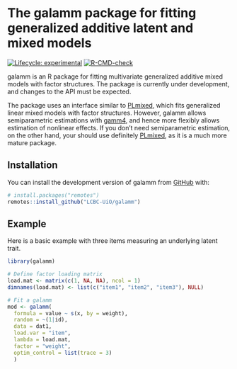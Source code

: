 
<!-- README.md is generated from README.Rmd. Please edit that file -->

# The galamm package for fitting generalized additive latent and mixed models

<!-- badges: start -->

[![Lifecycle:
experimental](https://img.shields.io/badge/lifecycle-experimental-orange.svg)](https://lifecycle.r-lib.org/articles/stages.html#experimental)
[![R-CMD-check](https://github.com/LCBC-UiO/galamm/actions/workflows/R-CMD-check.yaml/badge.svg)](https://github.com/LCBC-UiO/galamm/actions/workflows/R-CMD-check.yaml)
<!-- badges: end -->

galamm is an R package for fitting multivariate generalized additive
mixed models with factor structures. The package is currently under
development, and changes to the API must be expected.

The package uses an interface similar to
[PLmixed](https://cran.r-project.org/package=PLmixed), which fits
generalized linear mixed models with factor structures. However, galamm
allows semiparametric estimations with
[gamm4](https://cran.r-project.org/package=gamm4), and hence more
flexibly allows estimation of nonlinear effects. If you don’t need
semiparametric estimation, on the other hand, your should use definitely
[PLmixed](https://cran.r-project.org/package=PLmixed), as it is a much
more mature package.

## Installation

You can install the development version of galamm from
[GitHub](https://github.com/) with:

``` r
# install.packages("remotes")
remotes::install_github("LCBC-UiO/galamm")
```

## Example

Here is a basic example with three items measuring an underlying latent
trait.

``` r
library(galamm)

# Define factor loading matrix
load.mat <- matrix(c(1, NA, NA), ncol = 1)
dimnames(load.mat) <- list(c("item1", "item2", "item3"), NULL)

# Fit a galamm
mod <- galamm(
  formula = value ~ s(x, by = weight),
  random = ~(1|id),
  data = dat1,
  load.var = "item",
  lambda = load.mat,
  factor = "weight",
  optim_control = list(trace = 3)
  )
```
